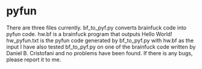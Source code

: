 # pyfun
There are three files currently.
bf_to_pyf.py converts brainfuck code into pyfun code.
hw.bf is a brainfuck program that outputs Hello World!
hw_pyfun.txt is the pyfun code generated by bf_to_pyf.py with hw.bf as the input
I have also tested bf_to_pyf.py on one of the brainfuck code written by Daniel B. Cristofani and no problems have been found.
If there is any bugs, please report it to me.
